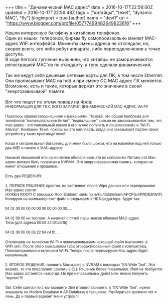 +++
title = "Динамический MAC адрес"
date = 2016-10-17T22:56:00Z
updated = 2016-10-17T22:56:48Z
tags = ["китайцы", "texet", "dynamic MAC", "fly"]
blogimport = true 
[author]
	name = "devi1"
	uri = "https://www.blogger.com/profile/05777499482649623616"
+++

Нашли интересную багофичу в китайских телефонах.<br />Один из наших &nbsp;телефонов, фирмы fly самопроизвольно меняет MAC-адрес WiFi интерфейса. Моменты смены адреса не отследили, но, скорее всего, это либо ребут аппарата, либо переподключение к точке доступа.<br />В ходе беглого гугления выяснили, что китайцы не заморачиваются регистрацией MAC'ов по стандарту, а тупо сделали динамический.<br /><br />Так же ведут себя дешевые сетевые карты для ПК, в том числе Ethernet. Они прописывают MAC на hdd и при смене ОС MAC адрес ПК меняется. Возможно, есть и такие, которые держат это значение в своей "энергозависимой" памяти.<br /><br />Вот что пишут по этому поводу на <a href="http://4pda.ru/forum/index.php?showtopic=512198&amp;st=560#entry27219089" target="_blank">4pda</a>:<br /><span style="background-color: white;"><span style="color: #222222; font-family: Verdana, Tahoma, Arial, &quot;Trebuchet MS&quot;, sans-serif, Georgia, Courier, &quot;Times New Roman&quot;, serif; font-size: 12px;">ИНФОРМАЦИЯ ДЛЯ ТЕХ, КОГО ЗАПАРИЛ ДИНАМИЧЕСКИЙ MAC-АДРЕС WI-FI!</span><br style="color: #222222; font-family: Verdana, Tahoma, Arial, &quot;Trebuchet MS&quot;, sans-serif, Georgia, Courier, &quot;Times New Roman&quot;, serif; font-size: 12px;" /><br style="color: #222222; font-family: Verdana, Tahoma, Arial, &quot;Trebuchet MS&quot;, sans-serif, Georgia, Courier, &quot;Times New Roman&quot;, serif; font-size: 12px;" /><span style="color: #222222; font-family: Verdana, Tahoma, Arial, &quot;Trebuchet MS&quot;, sans-serif, Georgia, Courier, &quot;Times New Roman&quot;, serif; font-size: 12px;">Поделюсь своими сегодняшними изысканиями. Похоже, это общая проблема для телефонов "полуподвального Китая": "подвальщики" сильно не заморачиваются тем, что mac-адрес - это уникальный номер и его нужно получать и лицензировать в "Wi-Fi Aliance". Компании Texet, походу, на это наплевать, когда они заказывают партии своих устройств у таких производителей!</span><br style="color: #222222; font-family: Verdana, Tahoma, Arial, &quot;Trebuchet MS&quot;, sans-serif, Georgia, Courier, &quot;Times New Roman&quot;, serif; font-size: 12px;" /><br style="color: #222222; font-family: Verdana, Tahoma, Arial, &quot;Trebuchet MS&quot;, sans-serif, Georgia, Courier, &quot;Times New Roman&quot;, serif; font-size: 12px;" /><span style="color: #222222; font-family: Verdana, Tahoma, Arial, &quot;Trebuchet MS&quot;, sans-serif, Georgia, Courier, &quot;Times New Roman&quot;, serif; font-size: 12px;">Когда я сегодня вынул батарейку, для меня было шоком, что на наклейке под ней только два IMEI и ничего о MAC-адресе!</span><br style="color: #222222; font-family: Verdana, Tahoma, Arial, &quot;Trebuchet MS&quot;, sans-serif, Georgia, Courier, &quot;Times New Roman&quot;, serif; font-size: 12px;" /><br style="color: #222222; font-family: Verdana, Tahoma, Arial, &quot;Trebuchet MS&quot;, sans-serif, Georgia, Courier, &quot;Times New Roman&quot;, serif; font-size: 12px;" /><span style="color: #222222; font-family: Verdana, Tahoma, Arial, &quot;Trebuchet MS&quot;, sans-serif, Georgia, Courier, &quot;Times New Roman&quot;, serif; font-size: 12px;">Никакой прошивкой или супер-пупер обновлением это не исправить! Потому что Mac-адрес должен быть провисан в NVRAM. Это энергонезависимая память, которая не имеет отношения к прошивке.</span><br style="color: #222222; font-family: Verdana, Tahoma, Arial, &quot;Trebuchet MS&quot;, sans-serif, Georgia, Courier, &quot;Times New Roman&quot;, serif; font-size: 12px;" /><br style="color: #222222; font-family: Verdana, Tahoma, Arial, &quot;Trebuchet MS&quot;, sans-serif, Georgia, Courier, &quot;Times New Roman&quot;, serif; font-size: 12px;" /><span style="color: #222222; font-family: Verdana, Tahoma, Arial, &quot;Trebuchet MS&quot;, sans-serif, Georgia, Courier, &quot;Times New Roman&quot;, serif; font-size: 12px;">Есть два РЕШЕНИЯ:</span><br style="color: #222222; font-family: Verdana, Tahoma, Arial, &quot;Trebuchet MS&quot;, sans-serif, Georgia, Courier, &quot;Times New Roman&quot;, serif; font-size: 12px;" /><br style="color: #222222; font-family: Verdana, Tahoma, Arial, &quot;Trebuchet MS&quot;, sans-serif, Georgia, Courier, &quot;Times New Roman&quot;, serif; font-size: 12px;" /><span style="color: #222222; font-family: Verdana, Tahoma, Arial, &quot;Trebuchet MS&quot;, sans-serif, Georgia, Courier, &quot;Times New Roman&quot;, serif; font-size: 12px;">1. ПЕРВОЕ РЕШЕНИЕ простое, но частичное: после Wipe данных или перепрошивки Mac-адрес слетит.</span><br style="color: #222222; font-family: Verdana, Tahoma, Arial, &quot;Trebuchet MS&quot;, sans-serif, Georgia, Courier, &quot;Times New Roman&quot;, serif; font-size: 12px;" /><span style="color: #222222; font-family: Verdana, Tahoma, Arial, &quot;Trebuchet MS&quot;, sans-serif, Georgia, Courier, &quot;Times New Roman&quot;, serif; font-size: 12px;">НУЖЕН ROOT! С помощью Root Explorer идем по пути /data/nvram/APCFG/APRDEB/WIFI. Копируем на компьютер этот файл и открываем в HEX-редакторе. Будет так:</span><br style="color: #222222; font-family: Verdana, Tahoma, Arial, &quot;Trebuchet MS&quot;, sans-serif, Georgia, Courier, &quot;Times New Roman&quot;, serif; font-size: 12px;" /><br style="color: #222222; font-family: Verdana, Tahoma, Arial, &quot;Trebuchet MS&quot;, sans-serif, Georgia, Courier, &quot;Times New Roman&quot;, serif; font-size: 12px;" /><span style="color: #222222; font-family: Verdana, Tahoma, Arial, &quot;Trebuchet MS&quot;, sans-serif, Georgia, Courier, &quot;Times New Roman&quot;, serif; font-size: 12px;">04 01 00 00 00 00 00 00 00 00 00 00.....</span><br style="color: #222222; font-family: Verdana, Tahoma, Arial, &quot;Trebuchet MS&quot;, sans-serif, Georgia, Courier, &quot;Times New Roman&quot;, serif; font-size: 12px;" /><br style="color: #222222; font-family: Verdana, Tahoma, Arial, &quot;Trebuchet MS&quot;, sans-serif, Georgia, Courier, &quot;Times New Roman&quot;, serif; font-size: 12px;" /><span style="color: #222222; font-family: Verdana, Tahoma, Arial, &quot;Trebuchet MS&quot;, sans-serif, Georgia, Courier, &quot;Times New Roman&quot;, serif; font-size: 12px;">04 01 00 00 не трогаем. А начиная с пятой пары знаков вбиваем MAC-адрес.</span><br style="color: #222222; font-family: Verdana, Tahoma, Arial, &quot;Trebuchet MS&quot;, sans-serif, Georgia, Courier, &quot;Times New Roman&quot;, serif; font-size: 12px;" /><span style="color: #222222; font-family: Verdana, Tahoma, Arial, &quot;Trebuchet MS&quot;, sans-serif, Georgia, Courier, &quot;Times New Roman&quot;, serif; font-size: 12px;">Типа (для адреса 00:08:22:04:c4:fb):</span><br style="color: #222222; font-family: Verdana, Tahoma, Arial, &quot;Trebuchet MS&quot;, sans-serif, Georgia, Courier, &quot;Times New Roman&quot;, serif; font-size: 12px;" /><br style="color: #222222; font-family: Verdana, Tahoma, Arial, &quot;Trebuchet MS&quot;, sans-serif, Georgia, Courier, &quot;Times New Roman&quot;, serif; font-size: 12px;" /><span style="color: #222222; font-family: Verdana, Tahoma, Arial, &quot;Trebuchet MS&quot;, sans-serif, Georgia, Courier, &quot;Times New Roman&quot;, serif; font-size: 12px;">04 01 00 00 00 08 22 04 c4 fb.....</span><br style="color: #222222; font-family: Verdana, Tahoma, Arial, &quot;Trebuchet MS&quot;, sans-serif, Georgia, Courier, &quot;Times New Roman&quot;, serif; font-size: 12px;" /><br style="color: #222222; font-family: Verdana, Tahoma, Arial, &quot;Trebuchet MS&quot;, sans-serif, Georgia, Courier, &quot;Times New Roman&quot;, serif; font-size: 12px;" /><span style="color: #222222; font-family: Verdana, Tahoma, Arial, &quot;Trebuchet MS&quot;, sans-serif, Georgia, Courier, &quot;Times New Roman&quot;, serif; font-size: 12px;">Отключаем на телефоне Wi-Fi и переименовываем исходный файл (например, в WIFI.old). После этого закидываем туда отредактированный файл с компьютера. Перезагружаемся и включаем Wi-Fi. Теперь после перезагрузок Mac-адрес будет неизменным.</span><br style="color: #222222; font-family: Verdana, Tahoma, Arial, &quot;Trebuchet MS&quot;, sans-serif, Georgia, Courier, &quot;Times New Roman&quot;, serif; font-size: 12px;" /><br style="color: #222222; font-family: Verdana, Tahoma, Arial, &quot;Trebuchet MS&quot;, sans-serif, Georgia, Courier, &quot;Times New Roman&quot;, serif; font-size: 12px;" /><span style="color: #222222; font-family: Verdana, Tahoma, Arial, &quot;Trebuchet MS&quot;, sans-serif, Georgia, Courier, &quot;Times New Roman&quot;, serif; font-size: 12px;">2. ВТОРОЕ РЕШЕНИЕ: прошить Mac-адрес в NVRAM с помощью "SN Write Tool". Это, видимо, то что предлагают сделать в СЦ. Решение более правильное. Root не требуется. Mac-адрес останется навсегда. Но при неправильных действиях можно получить "кирпич"!!!</span><br style="color: #222222; font-family: Verdana, Tahoma, Arial, &quot;Trebuchet MS&quot;, sans-serif, Georgia, Courier, &quot;Times New Roman&quot;, serif; font-size: 12px;" /><br style="color: #222222; font-family: Verdana, Tahoma, Arial, &quot;Trebuchet MS&quot;, sans-serif, Georgia, Courier, &quot;Times New Roman&quot;, serif; font-size: 12px;" /><span style="color: #222222; font-family: Verdana, Tahoma, Arial, &quot;Trebuchet MS&quot;, sans-serif, Georgia, Courier, &quot;Times New Roman&quot;, serif; font-size: 12px;">ЗЫ: Себе сделал по 1-му варианту. Для второго варианта, в "SN Write Tool", нужно указывать на Modem Database и AP Database в прошивке. Разбираться времени нет и лень. Да и первый вариант меня устроил!</span></span>
